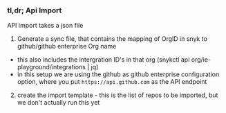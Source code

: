 <!-- SPDX-FileCopyrightText: 2022 Snyk Limited <opensource@snyk.io> -->
<!-- -->
<!-- SPDX-License-Identifier: CC-BY-4.0 -->

### tl,dr; Api Import

API import takes a json file 

1) Generate a sync file, that contains the mapping of OrgID in snyk to github/github enterprise Org name
- this also includes the intergration ID's in that org (snykctl api org/ie-playground/integrations | jq)
- in this setup we are using the github as github enterprise configuration option, where you put `https://api.github.com` as the API endpoint

2) create the import template - this is the list of repos to be imported, but we don't actually run this yet 
